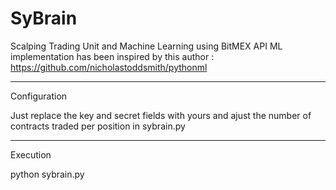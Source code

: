 # SyBrain
Scalping Trading Unit and Machine Learning using BitMEX API
ML implementation has been inspired by this author : https://github.com/nicholastoddsmith/pythonml

------------------------------------

Configuration

Just replace the key and secret fields with yours and ajust the number of contracts traded per position in sybrain.py

------------------------------------

Execution

python sybrain.py

